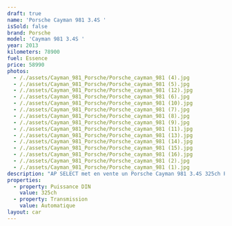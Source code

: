 ```yaml
---
draft: true
name: 'Porsche Cayman 981 3.4S '
isSold: false
brand: Porsche
model: 'Cayman 981 3.4S '
year: 2013
kilometers: 78900
fuel: Essence
price: 58990
photos:
  - /./assets/Cayman_981_Porsche/Porsche_cayman_981 (4).jpg
  - /./assets/Cayman_981_Porsche/Porsche_cayman_981 (5).jpg
  - /./assets/Cayman_981_Porsche/Porsche_cayman_981 (12).jpg
  - /./assets/Cayman_981_Porsche/Porsche_cayman_981 (6).jpg
  - /./assets/Cayman_981_Porsche/Porsche_cayman_981 (10).jpg
  - /./assets/Cayman_981_Porsche/Porsche_cayman_981 (7).jpg
  - /./assets/Cayman_981_Porsche/Porsche_cayman_981 (8).jpg
  - /./assets/Cayman_981_Porsche/Porsche_cayman_981 (9).jpg
  - /./assets/Cayman_981_Porsche/Porsche_cayman_981 (11).jpg
  - /./assets/Cayman_981_Porsche/Porsche_cayman_981 (13).jpg
  - /./assets/Cayman_981_Porsche/Porsche_cayman_981 (14).jpg
  - /./assets/Cayman_981_Porsche/Porsche_cayman_981 (15).jpg
  - /./assets/Cayman_981_Porsche/Porsche_cayman_981 (16).jpg
  - /./assets/Cayman_981_Porsche/Porsche_cayman_981 (2).jpg
  - /./assets/Cayman_981_Porsche/Porsche_cayman_981 (1).jpg
description: "AP SELECT met en vente un Porsche Cayman 981 3.4S 325ch PDK.\n\nModèle du 07/2013 avec 78900km.\n\nCouleur Schwarz metallic, intérieur cuir étendu chocolat / classic cognac avec surpiqûres noires.\n\nVéhicule en carte Grise \U0001F1EB\U0001F1F7 sans malus\n\nVendu avec une garantie 6 mois.\n\nLe véhicule est en parfait état avec historique complet Porsche.\n\nLes 4 pneus sont neufs pour la vente.\n\nÉquipements et options :\n- Boîte PDK\n- Finition S\n- PASM +\n- PSE Échappement sport\n- PDLS Phares dynamique\n- Jantes 20\" Carrera Classic\n- Freinage sport\n- Intérieur cuir Porsche exclusif bi ton chocolat / Classic cognac\n- Sièges Sport plus 2 positions chauffants\n- Volant Sport plus\n- GPS 3D Europe tactile\n- Parc distance contrôle PDC avant / arrière\n- Pack audio Porsche plus\n- Régulateur\n- Vitrage arrière surteinté\n- Connexion Ipod et USB\n- Affichage multifonctions plus\n- Climatisation bi zone\n- Éclairage et essuie-glaces automatique\n- Rétroviseurs rabattable électriquement et chauffants\n- Rétroviseurs int / ext Electrochrome\n- Bluetooth\n- Éclairage d’ambiance\n\nLe véhicule est très bien optionné et dans un état irréprochable.\n\nDisponible et visible sur RDV pour acheteur sérieux.\n\nPossibilité d'une garantie 3, 6 ou 12 mois en supplément.\n\nRéalisation des démarches d'immatriculation.\n\nAP SELECT c'est des solutions de courtage et conciergerie sur mesure pour profiter librement de sa passion et de son patrimoine.\n\nPrenez le volant, AP SELECT s'occupe du reste."
properties:
  - property: Puissance DIN
    value: 325ch
  - property: Transmission
    value: Automatique
layout: car
---
```


